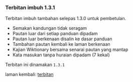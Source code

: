 ---
---

### Terbitan imbuh 1.3.1

Terbitan imbuh tambahan selepas 1.3.0 untuk pembetulan.

* Semakan kandungan tidak seragam
* Pautan luar dari setiap panduan dipadam
* Pautan luar berkenaan disalin ke dasar panduan
* Tambahan pautan kembali ke laman berkenaan
* Kajian Wiktionary bersama senarai pautan yang mantap
* Kata masukan tanpa huraian dipadam (7 kekal)

Terbitan ini dinamakan `1.3.1`

laman kembali: [terbitan][0]

  [0]: ../index.md
